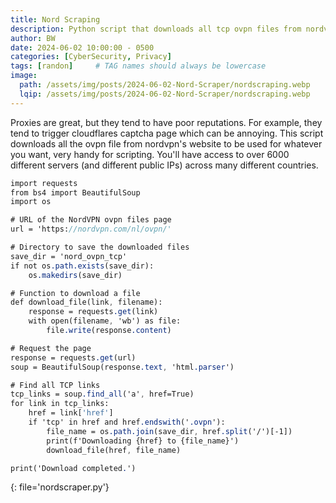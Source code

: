 ```yaml
---
title: Nord Scraping
description: Python script that downloads all tcp ovpn files from nordvpn.com 
author: BW
date: 2024-06-02 10:00:00 - 0500
categories: [CyberSecurity, Privacy]
tags: [randon]     # TAG names should always be lowercase
image:
  path: /assets/img/posts/2024-06-02-Nord-Scraper/nordscraping.webp
  lqip: /assets/img/posts/2024-06-02-Nord-Scraper/nordscraping.webp
---
```


Proxies are great, but they tend to have poor reputations. 
For example, they tend to trigger cloudflares captcha page which can be annoying.
This script downloads all the ovpn file from nordvpn's website to be used for whatever you want, very handy for scripting. You'll have access to over 6000 different servers (and different public IPs) across many different countries.

```sass
import requests
from bs4 import BeautifulSoup
import os

# URL of the NordVPN ovpn files page
url = 'https://nordvpn.com/nl/ovpn/'

# Directory to save the downloaded files
save_dir = 'nord_ovpn_tcp'
if not os.path.exists(save_dir):
    os.makedirs(save_dir)

# Function to download a file
def download_file(link, filename):
    response = requests.get(link)
    with open(filename, 'wb') as file:
        file.write(response.content)

# Request the page
response = requests.get(url)
soup = BeautifulSoup(response.text, 'html.parser')

# Find all TCP links
tcp_links = soup.find_all('a', href=True)
for link in tcp_links:
    href = link['href']
    if 'tcp' in href and href.endswith('.ovpn'):
        file_name = os.path.join(save_dir, href.split('/')[-1])
        print(f'Downloading {href} to {file_name}')
        download_file(href, file_name)

print('Download completed.')
```
{: file='nordscraper.py'}
